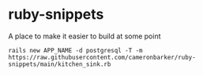 # ruby-snippets
A place to make it easier to build at some point


`rails new APP_NAME -d postgresql -T -m https://raw.githubusercontent.com/cameronbarker/ruby-snippets/main/kitchen_sink.rb`